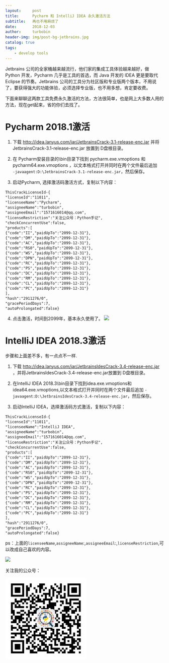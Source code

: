 ```yaml
---
layout:     post
title:      Pycharm 和 IntelliJ IDEA 永久激活方法
subtitle:   再也不用麻烦了
date:       2018-12-03
author:     turbobin
header-img: img/post-bg-jetbrains.jpg
catalog: true
tags:
    - develop tools
---
```


Jetbrains 公司的全家桶越来越流行，他们家的集成工具体验越来越好，做 Python 开发，Pycharm 几乎是工具的首选，而 Java 开发的 IDEA 更是要取代 Eclipse 的节奏。Jetbrains 公司的工具分为社区版和专业版两个版本，不用说了，要获得强大的功能体验，必须选择专业版，也不用多想，肯定要收费。

下面来聊聊这两款工具免费永久激活的方法，方法很简单，也是网上大多数人用的方法，现在get起来，省的你们去找了。

# Pycharm 2018.1激活

1. 下载 http://idea.lanyus.com/jar/JetbrainsCrack-3.1-release-enc.jar 并将 JetbrainsCrack-3.1-release-enc.jar 放置到 D盘根目录。

2. 在 Pycharm安装目录的\bin目录下找到 pycharm.exe.vmoptions 和 pycharm64.exe.vmoptions ，以文本格式打开并同时在两个文件最后追加  
`-javaagent:D:\JetbrainsCrack-3.1-release-enc.jar`，然后保存。 

3. 启动Pycharm, 选择激活码激活方式，复制以下内容：
```
ThisCrackLicenseId-{
"licenseId":"11011",
"licenseeName":"Pycharm",
"assigneeName":"turbobin",
"assigneeEmail":"1571616014@qq.com",
"licenseRestriction":"关注公众号：Python手记",
"checkConcurrentUse":false,
"products":[
{"code":"II","paidUpTo":"2099-12-31"},
{"code":"DM","paidUpTo":"2099-12-31"},
{"code":"AC","paidUpTo":"2099-12-31"},
{"code":"RS0","paidUpTo":"2099-12-31"},
{"code":"WS","paidUpTo":"2099-12-31"},
{"code":"DPN","paidUpTo":"2099-12-31"},
{"code":"RC","paidUpTo":"2099-12-31"},
{"code":"PS","paidUpTo":"2099-12-31"},
{"code":"DC","paidUpTo":"2099-12-31"},
{"code":"RM","paidUpTo":"2099-12-31"},
{"code":"CL","paidUpTo":"2099-12-31"},
{"code":"PC","paidUpTo":"2099-12-31"}
],
"hash":"2911276/0",
"gracePeriodDays":7,
"autoProlongated":false}
```
4. 点击激活，时间到2099年，基本永久使用了。
![](https://i.imgur.com/WGFNARp.png)

# IntelliJ IDEA 2018.3激活

步骤和上面差不多，有一点点不一样.
1. 下载 http://idea.lanyus.com/jar/JetbrainsIdesCrack-3.4-release-enc.jar ，并将JetbrainsIdesCrack-3.4-release-enc.jar放置到 D盘根目录。

2. 在IntelliJ IDEA 2018.3\bin目录下找到idea.exe.vmoptions和idea64.exe.vmoptions,以文本格式打开并同时在两个文件最后追加
`-javaagent:D:\JetbrainsIdesCrack-3.4-release-enc.jar`，然后保存。

3. 启动IntelliJ IDEA，选择激活码方式激活，复制以下内容：
```
ThisCrackLicenseId-{
"licenseId":"11011",
"licenseeName":"IntelliJ IDEA",
"assigneeName":"turbobin",
"assigneeEmail":"1571616014@qq.com",
"licenseRestriction":"关注公众号：Python手记",
"checkConcurrentUse":false,
"products":[
{"code":"II","paidUpTo":"2099-12-31"},
{"code":"DM","paidUpTo":"2099-12-31"},
{"code":"AC","paidUpTo":"2099-12-31"},
{"code":"RS0","paidUpTo":"2099-12-31"},
{"code":"WS","paidUpTo":"2099-12-31"},
{"code":"DPN","paidUpTo":"2099-12-31"},
{"code":"RC","paidUpTo":"2099-12-31"},
{"code":"PS","paidUpTo":"2099-12-31"},
{"code":"DC","paidUpTo":"2099-12-31"},
{"code":"RM","paidUpTo":"2099-12-31"},
{"code":"CL","paidUpTo":"2099-12-31"},
{"code":"PC","paidUpTo":"2099-12-31"}
],
"hash":"2911276/0",
"gracePeriodDays":7,
"autoProlongated":false}
```

ps：上面的`licenseeName`,`assigneeName`:,`assigneeEmail`:,`licenseRestriction`,可以改成自己喜欢的内容。

![](https://i.imgur.com/JZrbBGa.png)



关注我的公众号：

![](img/qrcode.jpg)